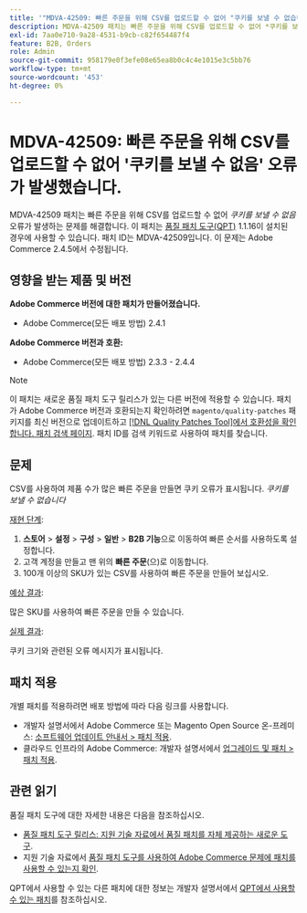 ```yaml
---
title: '"MDVA-42509: 빠른 주문을 위해 CSV를 업로드할 수 없어 "쿠키를 보낼 수 없습니다" 오류가 발생했습니다."'
description: MDVA-42509 패치는 빠른 주문을 위해 CSV를 업로드할 수 없어 *쿠키를 보낼 수 없음* 오류가 발생하는 문제를 해결합니다. 이 패치는 [Quality Patches Tool (QPT)](/help/announcements/adobe-commerce-announcements/magento-quality-patches-released-new-tool-to-self-serve-quality-patches.md) 1.1.16이 설치된 경우 사용할 수 있습니다. 패치 ID는 MDVA-42509입니다. 이 문제는 Adobe Commerce 2.4.5에서 수정됩니다.
exl-id: 7aa0e710-9a28-4531-b9cb-c82f654487f4
feature: B2B, Orders
role: Admin
source-git-commit: 958179e0f3efe08e65ea8b0c4c4e1015e3c5bb76
workflow-type: tm+mt
source-wordcount: '453'
ht-degree: 0%

---
```


# MDVA-42509: 빠른 주문을 위해 CSV를 업로드할 수 없어 &#39;쿠키를 보낼 수 없음&#39; 오류가 발생했습니다.

MDVA-42509 패치는 빠른 주문을 위해 CSV를 업로드할 수 없어 *쿠키를 보낼 수 없음* 오류가 발생하는 문제를 해결합니다. 이 패치는 [품질 패치 도구(QPT)](/help/announcements/adobe-commerce-announcements/magento-quality-patches-released-new-tool-to-self-serve-quality-patches.md) 1.1.16이 설치된 경우에 사용할 수 있습니다. 패치 ID는 MDVA-42509입니다. 이 문제는 Adobe Commerce 2.4.5에서 수정됩니다.

## 영향을 받는 제품 및 버전

**Adobe Commerce 버전에 대한 패치가 만들어졌습니다.**

* Adobe Commerce(모든 배포 방법) 2.4.1

**Adobe Commerce 버전과 호환:**

* Adobe Commerce(모든 배포 방법) 2.3.3 - 2.4.4

>[!NOTE]
>
>이 패치는 새로운 품질 패치 도구 릴리스가 있는 다른 버전에 적용할 수 있습니다. 패치가 Adobe Commerce 버전과 호환되는지 확인하려면 `magento/quality-patches` 패키지를 최신 버전으로 업데이트하고 [[!DNL Quality Patches Tool]에서 호환성을 확인합니다. 패치 검색 페이지](https://devdocs.magento.com/quality-patches/tool.html#patch-grid). 패치 ID를 검색 키워드로 사용하여 패치를 찾습니다.

## 문제

CSV를 사용하여 제품 수가 많은 빠른 주문을 만들면 쿠키 오류가 표시됩니다. *쿠키를 보낼 수 없습니다*

<u>재현 단계</u>:

1. **스토어** > **설정** > **구성** > **일반** > **B2B 기능**&#x200B;으로 이동하여 빠른 순서를 사용하도록 설정합니다.
1. 고객 계정을 만들고 맨 위의 **빠른 주문**(으)로 이동합니다.
1. 100개 이상의 SKU가 있는 CSV를 사용하여 빠른 주문을 만들어 보십시오.

<u>예상 결과</u>:

많은 SKU를 사용하여 빠른 주문을 만들 수 있습니다.

<u>실제 결과</u>:

쿠키 크기와 관련된 오류 메시지가 표시됩니다.

## 패치 적용

개별 패치를 적용하려면 배포 방법에 따라 다음 링크를 사용합니다.

* 개발자 설명서에서 Adobe Commerce 또는 Magento Open Source 온-프레미스: [소프트웨어 업데이트 안내서 > 패치 적용](https://devdocs.magento.com/guides/v2.4/comp-mgr/patching/mqp.html).
* 클라우드 인프라의 Adobe Commerce: 개발자 설명서에서 [업그레이드 및 패치 > 패치 적용](https://devdocs.magento.com/cloud/project/project-patch.html).

## 관련 읽기

품질 패치 도구에 대한 자세한 내용은 다음을 참조하십시오.

* [품질 패치 도구 릴리스: 지원 기술 자료에서 품질 패치를 자체 제공하는 새로운 도구](/help/announcements/adobe-commerce-announcements/magento-quality-patches-released-new-tool-to-self-serve-quality-patches.md).
* 지원 기술 자료에서 [품질 패치 도구를 사용하여 Adobe Commerce 문제에 패치를 사용할 수 있는지 확인](/help/support-tools/patches-available-in-qpt-tool/check-patch-for-magento-issue-with-magento-quality-patches.md).

QPT에서 사용할 수 있는 다른 패치에 대한 정보는 개발자 설명서에서 [QPT에서 사용할 수 있는 패치](https://devdocs.magento.com/quality-patches/tool.html#patch-grid)를 참조하십시오.
